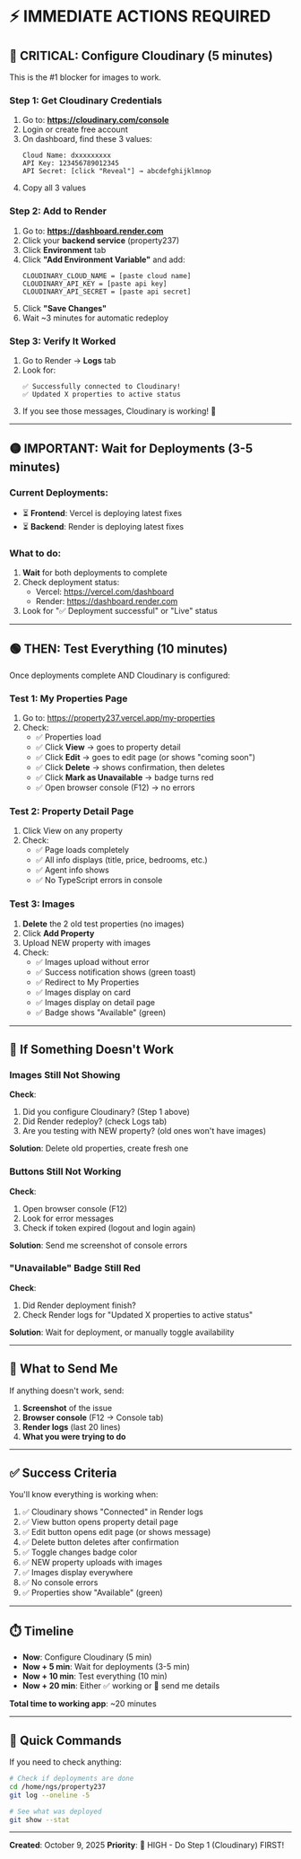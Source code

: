 # ⚡ IMMEDIATE ACTIONS REQUIRED

## 🔴 CRITICAL: Configure Cloudinary (5 minutes)

This is the #1 blocker for images to work.

### Step 1: Get Cloudinary Credentials
1. Go to: **https://cloudinary.com/console**
2. Login or create free account
3. On dashboard, find these 3 values:
   ```
   Cloud Name: dxxxxxxxxx
   API Key: 123456789012345
   API Secret: [click "Reveal"] → abcdefghijklmnop
   ```
4. Copy all 3 values

### Step 2: Add to Render
1. Go to: **https://dashboard.render.com**
2. Click your **backend service** (property237)
3. Click **Environment** tab
4. Click **"Add Environment Variable"** and add:
   ```
   CLOUDINARY_CLOUD_NAME = [paste cloud name]
   CLOUDINARY_API_KEY = [paste api key]
   CLOUDINARY_API_SECRET = [paste api secret]
   ```
5. Click **"Save Changes"**
6. Wait ~3 minutes for automatic redeploy

### Step 3: Verify It Worked
1. Go to Render → **Logs** tab
2. Look for:
   ```
   ✅ Successfully connected to Cloudinary!
   ✅ Updated X properties to active status
   ```
3. If you see those messages, Cloudinary is working! 🎉

---

## 🟡 IMPORTANT: Wait for Deployments (3-5 minutes)

### Current Deployments:
- ⏳ **Frontend**: Vercel is deploying latest fixes
- ⏳ **Backend**: Render is deploying latest fixes

### What to do:
1. **Wait** for both deployments to complete
2. Check deployment status:
   - Vercel: https://vercel.com/dashboard
   - Render: https://dashboard.render.com
3. Look for "✅ Deployment successful" or "Live" status

---

## 🟢 THEN: Test Everything (10 minutes)

Once deployments complete AND Cloudinary is configured:

### Test 1: My Properties Page
1. Go to: https://property237.vercel.app/my-properties
2. Check:
   - ✅ Properties load
   - ✅ Click **View** → goes to property detail
   - ✅ Click **Edit** → goes to edit page (or shows "coming soon")
   - ✅ Click **Delete** → shows confirmation, then deletes
   - ✅ Click **Mark as Unavailable** → badge turns red
   - ✅ Open browser console (F12) → no errors

### Test 2: Property Detail Page
1. Click View on any property
2. Check:
   - ✅ Page loads completely
   - ✅ All info displays (title, price, bedrooms, etc.)
   - ✅ Agent info shows
   - ✅ No TypeScript errors in console

### Test 3: Images
1. **Delete** the 2 old test properties (no images)
2. Click **Add Property**
3. Upload NEW property with images
4. Check:
   - ✅ Images upload without error
   - ✅ Success notification shows (green toast)
   - ✅ Redirect to My Properties
   - ✅ Images display on card
   - ✅ Images display on detail page
   - ✅ Badge shows "Available" (green)

---

## 🐛 If Something Doesn't Work

### Images Still Not Showing
**Check**:
1. Did you configure Cloudinary? (Step 1 above)
2. Did Render redeploy? (check Logs tab)
3. Are you testing with NEW property? (old ones won't have images)

**Solution**: Delete old properties, create fresh one

### Buttons Still Not Working
**Check**:
1. Open browser console (F12)
2. Look for error messages
3. Check if token expired (logout and login again)

**Solution**: Send me screenshot of console errors

### "Unavailable" Badge Still Red
**Check**:
1. Did Render deployment finish?
2. Check Render logs for "Updated X properties to active status"

**Solution**: Wait for deployment, or manually toggle availability

---

## 📸 What to Send Me

If anything doesn't work, send:
1. **Screenshot** of the issue
2. **Browser console** (F12 → Console tab)
3. **Render logs** (last 20 lines)
4. **What you were trying to do**

---

## ✅ Success Criteria

You'll know everything is working when:

1. ✅ Cloudinary shows "Connected" in Render logs
2. ✅ View button opens property detail page
3. ✅ Edit button opens edit page (or shows message)
4. ✅ Delete button deletes after confirmation
5. ✅ Toggle changes badge color
6. ✅ NEW property uploads with images
7. ✅ Images display everywhere
8. ✅ No console errors
9. ✅ Properties show "Available" (green)

---

## ⏱️ Timeline

- **Now**: Configure Cloudinary (5 min)
- **Now + 5 min**: Wait for deployments (3-5 min)
- **Now + 10 min**: Test everything (10 min)
- **Now + 20 min**: Either ✅ working or 🐛 send me details

**Total time to working app**: ~20 minutes

---

## 💬 Quick Commands

If you need to check anything:

```bash
# Check if deployments are done
cd /home/ngs/property237
git log --oneline -5

# See what was deployed
git show --stat
```

---

**Created**: October 9, 2025
**Priority**: 🔴 HIGH - Do Step 1 (Cloudinary) FIRST!
